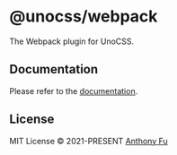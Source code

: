 # @unocss/webpack

The Webpack plugin for UnoCSS.

## Documentation

Please refer to the [documentation](https://unocss.dev/integrations/webpack).

## License

MIT License &copy; 2021-PRESENT [Anthony Fu](https://github.com/antfu)
